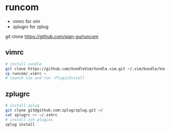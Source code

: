 # runcom

- vimrc for vim
- zplugrc for zplug

git clone https://github.com/qian-gu/runcom

## vimrc

```bash
# install vundle
git clone https://github.com/VundleVim/Vundle.vim.git ~/.vim/bundle/Vundle.vim
cp runcom/.vimrc ~
# launch vim and run :PluginInstall
```

## zplugrc

```bash
# install zplug
git clone git@github.com:zplug/zplug.git ~/
cat zplugrc >> ~/.zshrc
# install zsh plugins
zplug install
```

